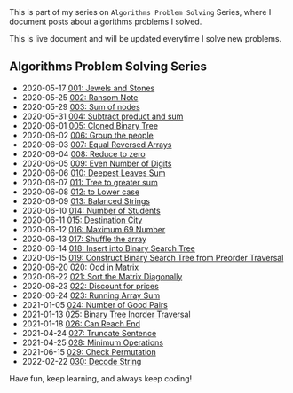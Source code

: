 <div class="series">
This is part of my series on <code>Algorithms Problem Solving</code> Series, where I document posts about algorithms problems I solved.

This is live document and will be updated everytime I solve new problems.

## Algorithms Problem Solving Series

- <time class="date">2020-05-17</time> <span>[001: Jewels and Stones](algorithms-problem-solving/jewels-and-stones)</span>
- <time class="date">2020-05-25</time> <span>[002: Ransom Note](https://leandrotk.github.io/series/algorithms-problem-solving/ransom-note.html)</span>
- <time class="date">2020-05-29</time> <span>[003: Sum of nodes](https://leandrotk.github.io/series/algorithms-problem-solving/ransom-note.html)</span>
- <time class="date">2020-05-31</time> <span>[004: Subtract product and sum](https://leandrotk.github.io/series/algorithms-problem-solving/sum-of-nodes.html)</span>
- <time class="date">2020-06-01</time> <span>[005: Cloned Binary Tree](https://leandrotk.github.io/series/algorithms-problem-solving/subtract-product-and-sum.html)</span>
- <time class="date">2020-06-02</time> <span>[006: Group the people](https://leandrotk.github.io/series/algorithms-problem-solving/cloned-binary-tree.html)</span>
- <time class="date">2020-06-03</time> <span>[007: Equal Reversed Arrays](https://leandrotk.github.io/series/algorithms-problem-solving/group-the-people.html)</span>
- <time class="date">2020-06-04</time> <span>[008: Reduce to zero](https://leandrotk.github.io/series/algorithms-problem-solving/equal-reversed-arrays.html)</span>
- <time class="date">2020-06-05</time> <span>[009: Even Number of Digits](https://leandrotk.github.io/series/algorithms-problem-solving/reduce-to-zero.html)</span>
- <time class="date">2020-06-06</time> <span>[010: Deepest Leaves Sum](https://leandrotk.github.io/series/algorithms-problem-solving/even-number-of-digits.html)</span>
- <time class="date">2020-06-07</time> <span>[011: Tree to greater sum](https://leandrotk.github.io/series/algorithms-problem-solving/deepest-leaves-sum.html)</span>
- <time class="date">2020-06-08</time> <span>[012: to Lower case](https://leandrotk.github.io/series/algorithms-problem-solving/tree-to-greater-sum.html)</span>
- <time class="date">2020-06-09</time> <span>[013: Balanced Strings](https://leandrotk.github.io/series/algorithms-problem-solving/to-lower-case.html)</span>
- <time class="date">2020-06-10</time> <span>[014: Number of Students](https://leandrotk.github.io/series/algorithms-problem-solving/balanced-strings.html)</span>
- <time class="date">2020-06-11</time> <span>[015: Destination City](https://leandrotk.github.io/series/algorithms-problem-solving/number-of-students.html)</span>
- <time class="date">2020-06-12</time> <span>[016: Maximum 69 Number](https://leandrotk.github.io/series/algorithms-problem-solving/destination-city.html)</span>
- <time class="date">2020-06-13</time> <span>[017: Shuffle the array](https://leandrotk.github.io/series/algorithms-problem-solving/maximum-69-number.html)</span>
- <time class="date">2020-06-14</time> <span>[018: Insert into Binary Search Tree](https://leandrotk.github.io/series/algorithms-problem-solving/shuffle-the-array.html)</span>
- <time class="date">2020-06-15</time> <span>[019: Construct Binary Search Tree from Preorder Traversal](https://leandrotk.github.io/series/algorithms-problem-solving/insert-into-binary-search-tree.html)</span>
- <time class="date">2020-06-20</time> <span>[020: Odd in Matrix](https://leandrotk.github.io/series/algorithms-problem-solving/insert-into-binary-search-tree.html)</span>
- <time class="date">2020-06-22</time> <span>[021: Sort the Matrix Diagonally](https://leandrotk.github.io/series/algorithms-problem-solving/odd-in-matrix.html)</span>
- <time class="date">2020-06-23</time> <span>[022: Discount for prices](https://leandrotk.github.io/series/algorithms-problem-solving/sort-the-matrix-diagonally.html)</span>
- <time class="date">2020-06-24</time> <span>[023: Running Array Sum](https://leandrotk.github.io/series/algorithms-problem-solving/discount-for-prices.html)</span>
- <time class="date">2021-01-05</time> <span>[024: Number of Good Pairs](https://leandrotk.github.io/series/algorithms-problem-solving/running-array-sum.html)</span>
- <time class="date">2021-01-13</time> <span>[025: Binary Tree Inorder Traversal](https://leandrotk.github.io/series/algorithms-problem-solving/number-of-good-pairs.html)</span>
- <time class="date">2021-01-18</time> <span>[026: Can Reach End](https://leandrotk.github.io/series/algorithms-problem-solving/binary-tree-inorder-traversal.html)</span>
- <time class="date">2021-04-24</time> <span>[027: Truncate Sentence](https://leandrotk.github.io/series/algorithms-problem-solving/can-reach-end.html)</span>
- <time class="date">2021-04-25</time> <span>[028: Minimum Operations](https://leandrotk.github.io/series/algorithms-problem-solving/truncate-sentence.html)</span>
- <time class="date">2021-06-15</time> <span>[029: Check Permutation](https://leandrotk.github.io/series/algorithms-problem-solving/minimum-operations.html)</span>
- <time class="date">2022-02-22</time> <span>[030: Decode String](/series/algorithms-problem-solving/decode-string)</span>

Have fun, keep learning, and always keep coding!

</div>
